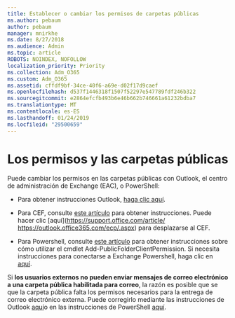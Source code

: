 ```yaml
---
title: Establecer o cambiar los permisos de carpetas públicas
ms.author: pebaum
author: pebaum
manager: mnirkhe
ms.date: 8/27/2018
ms.audience: Admin
ms.topic: article
ROBOTS: NOINDEX, NOFOLLOW
localization_priority: Priority
ms.collection: Adm_O365
ms.custom: Adm_O365
ms.assetid: cffdf9bf-34ce-40f6-a69e-d02f17d9caef
ms.openlocfilehash: d537f1446318f1507f52297e547789fdf246b322
ms.sourcegitcommit: e2864efcfb493b6e46b662b746661a61232bdba7
ms.translationtype: MT
ms.contentlocale: es-ES
ms.lasthandoff: 01/24/2019
ms.locfileid: "29500659"
---
```

# <a name="permissions-and-public-folders"></a>Los permisos y las carpetas públicas

Puede cambiar los permisos en las carpetas públicas con Outlook, el centro de administración de Exchange (EAC), o PowerShell:
  
- Para obtener instrucciones Outlook, [haga clic aquí](https://support.office.com/article/https://support.office.com/article/Set-or-change-permissions-for-a-public-folder-b2e0440c-7873-48ec-9ff2-b1a20b723005.aspx).
    
- Para CEF, consulte [este artículo](https://support.office.com/article/https://technet.microsoft.com/library/jj651147%28v=exchg.150%29.aspx.aspx#Anchor_1) para obtener instrucciones. Puede hacer clic [aquí](https://support.office.com/article/ https://outlook.office365.com/ecp/.aspx) para desplazarse al CEF. 
    
- Para Powershell, consulte [este artículo](https://support.office.com/article/https://technet.microsoft.com/library/bb124743%28v=exchg.160%29.aspx.aspx) para obtener instrucciones sobre cómo utilizar el cmdlet Add-PublicFolderClientPermission. Si necesita instrucciones para conectarse a Exchange Powershell, haga clic en [aquí](https://support.office.com/article/https://technet.microsoft.com/library/jj984289%28v=exchg.160%29.aspx.aspx).
    
Si **los usuarios externos no pueden enviar mensajes de correo electrónico a una carpeta pública habilitada para correo**, la razón es posible que se que la carpeta pública falta los permisos necesarios para la entrega de correo electrónico externa. Puede corregirlo mediante las instrucciones de Outlook [aquí](https://support.office.com/article/https://technet.microsoft.com/library/aa997560%28v=exchg.150%29.aspx.aspx#Anchor_1)o en las instrucciones de PowerShell [aquí](https://support.office.com/article/https://support.microsoft.com/help/2984402/-5.7.1-smtp-550-5.7.1-resolver.rst.authrequired-nondelivery-report-when-external-users-try-to-send-mail-to-mail-enabled-public-folders-in-office-365.aspx).
  

